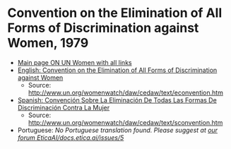 # Convention on the Elimination of All Forms of Discrimination against Women, 1979

<!--
  NOTE: There is no official PDF version or even in DOC. I will use my browser to print a PDF version (fititnt, 2018-04-06 22:43 BRT)
-->

- [Main page ON UN Women with all links](http://www.un.org/womenwatch/daw/cedaw/cedaw.htm)
- [English: Convention on the Elimination of All Forms of Discrimination against Women](cedaw-en-convention-on-the-elimination-of-all-forms-of-discrimination-against-women.pdf)
  - Source: <http://www.un.org/womenwatch/daw/cedaw/text/econvention.htm>
- [Spanish: Convención Sobre La Eliminación De Todas Las Formas De Discriminación Contra La Mujer](cedaw-es-convencion-sobre-la-eliminacion-de-todas-las-formas-de-discriminacion-contra-la-mujer.pdf)
  - Source: <http://www.un.org/womenwatch/daw/cedaw/text/sconvention.htm>
- Portuguese: _No Portuguese translation found. Please suggest at
  [our forum EticaAI/docs.etica.ai/issues/5](https://github.com/EticaAI/docs.etica.ai/issues/5)_
